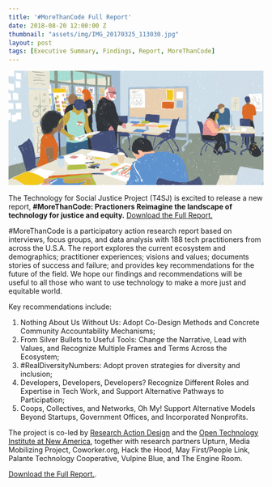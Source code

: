 ```yaml
---
title: '#MoreThanCode Full Report'
date: 2018-08-20 12:00:00 Z
thumbnail: "assets/img/IMG_20170325_113030.jpg"
layout: post
tags: [Executive Summary, Findings, Report, MoreThanCode]
---
```


[<img class="cover" src="/assets/img/IMG_20170325_113030.jpg">](/T4SJ_fullreport_082018_AY_web.pdf)

The Technology for Social Justice Project (T4SJ) is excited to release a new report, **#MoreThanCode: Practioners Reimagine the landscape of technology for justice and equity.** [Download the Full Report.](/T4SJ_fullreport_082018_AY_web.pdf)

<!--break-->

#MoreThanCode is a participatory action research report based on interviews, focus groups, and data analysis with 188 tech practitioners from across the U.S.A. The report explores the current ecosystem and demographics; practitioner experiences; visions and values; documents stories of success and failure; and provides key recommendations for the future of the field. We hope our findings and recommendations will be useful to all those who want to use technology to make a more just and equitable world. 

Key recommendations include:

1. Nothing About Us Without Us: Adopt Co-Design Methods and Concrete Community Accountability Mechanisms;
2. From Silver Bullets to Useful Tools: Change the Narrative, Lead with Values, and Recognize Multiple Frames and Terms Across the Ecosystem;
3. #RealDiversityNumbers: Adopt proven strategies for diversity and inclusion;
4. Developers, Developers, Developers? Recognize Different Roles and Expertise in Tech Work, and Support Alternative Pathways to Participation;
5. Coops, Collectives, and Networks, Oh My! Support Alternative Models Beyond Startups, Government Offices, and Incorporated Nonprofits.

The project is co-led by [Research Action Design](RAD.cat) and the [Open Technology Institute at New America](newamerica.org/oti), together with research partners Upturn, Media Mobilizing Project, Coworker.org, Hack the Hood, May First/People Link, Palante Technology Cooperative, Vulpine Blue, and The Engine Room.

[Download the Full Report.](T4SJ_fullreport_082018_AY_web.pdf).